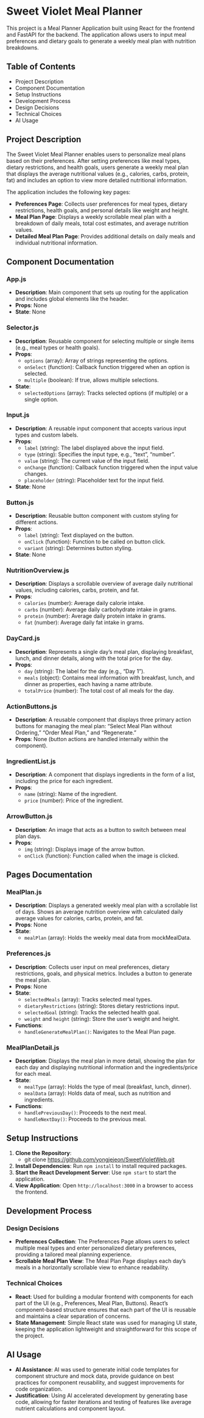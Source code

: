 # Sweet Violet Meal Planner

This project is a Meal Planner Application built using React for the frontend and FastAPI for the backend. The application allows users to input meal preferences and dietary goals to generate a weekly meal plan with nutrition breakdowns.

## Table of Contents
- Project Description
- Component Documentation
- Setup Instructions
- Development Process
- Design Decisions
- Technical Choices
- AI Usage

## Project Description

The Sweet Violet Meal Planner enables users to personalize meal plans based on their preferences. After setting preferences like meal types, dietary restrictions, and health goals, users generate a weekly meal plan that displays the average nutritional values (e.g., calories, carbs, protein, fat) and includes an option to view more detailed nutritional information.

The application includes the following key pages:
- **Preferences Page**: Collects user preferences for meal types, dietary restrictions, health goals, and personal details like weight and height.
- **Meal Plan Page**: Displays a weekly scrollable meal plan with a breakdown of daily meals, total cost estimates, and average nutrition values.
- **Detailed Meal Plan Page**: Provides additional details on daily meals and individual nutritional information.

## Component Documentation

### App.js
- **Description**: Main component that sets up routing for the application and includes global elements like the header.
- **Props**: None
- **State**: None

### Selector.js
- **Description**: Reusable component for selecting multiple or single items (e.g., meal types or health goals).
- **Props**:
  - `options` (array): Array of strings representing the options.
  - `onSelect` (function): Callback function triggered when an option is selected.
  - `multiple` (boolean): If true, allows multiple selections.
- **State**:
  - `selectedOptions` (array): Tracks selected options (if multiple) or a single option.

### Input.js
- **Description**: A reusable input component that accepts various input types and custom labels.
- **Props**:
  - `label` (string): The label displayed above the input field.
  - `type` (string): Specifies the input type, e.g., “text”, “number”.
  - `value` (string): The current value of the input field.
  - `onChange` (function): Callback function triggered when the input value changes.
  - `placeholder` (string): Placeholder text for the input field.
- **State**: None

### Button.js
- **Description**: Reusable button component with custom styling for different actions.
- **Props**:
  - `label` (string): Text displayed on the button.
  - `onClick` (function): Function to be called on button click.
  - `variant` (string): Determines button styling.
- **State**: None

### NutritionOverview.js
- **Description**: Displays a scrollable overview of average daily nutritional values, including calories, carbs, protein, and fat.
- **Props**:
  - `calories` (number): Average daily calorie intake.
  - `carbs` (number): Average daily carbohydrate intake in grams.
  - `protein` (number): Average daily protein intake in grams.
  - `fat` (number): Average daily fat intake in grams.

### DayCard.js
- **Description**: Represents a single day’s meal plan, displaying breakfast, lunch, and dinner details, along with the total price for the day.
- **Props**:
  - `day` (string): The label for the day (e.g., “Day 1”).
  - `meals` (object): Contains meal information with breakfast, lunch, and dinner as properties, each having a name attribute.
  - `totalPrice` (number): The total cost of all meals for the day.

### ActionButtons.js
- **Description**: A reusable component that displays three primary action buttons for managing the meal plan: “Select Meal Plan without Ordering,” “Order Meal Plan,” and “Regenerate.”
- **Props**: None (button actions are handled internally within the component).

### IngredientList.js
- **Description**: A component that displays ingredients in the form of a list, including the price for each ingredient.
- **Props**:
  - `name` (string): Name of the ingredient.
  - `price` (number): Price of the ingredient.

### ArrowButton.js
- **Description**: An image that acts as a button to switch between meal plan days.
- **Props**:
  - `img` (string): Displays image of the arrow button.
  - `onClick` (function): Function called when the image is clicked.

## Pages Documentation

### MealPlan.js
- **Description**: Displays a generated weekly meal plan with a scrollable list of days. Shows an average nutrition overview with calculated daily average values for calories, carbs, protein, and fat.
- **Props**: None
- **State**:
  - `mealPlan` (array): Holds the weekly meal data from mockMealData.

### Preferences.js
- **Description**: Collects user input on meal preferences, dietary restrictions, goals, and physical metrics. Includes a button to generate the meal plan.
- **Props**: None
- **State**:
  - `selectedMeals` (array): Tracks selected meal types.
  - `dietaryRestrictions` (string): Stores dietary restrictions input.
  - `selectedGoal` (string): Tracks the selected health goal.
  - `weight` and `height` (string): Store the user’s weight and height.
- **Functions**:
  - `handleGenerateMealPlan()`: Navigates to the Meal Plan page.

### MealPlanDetail.js
- **Description**: Displays the meal plan in more detail, showing the plan for each day and displaying nutritional information and the ingredients/price for each meal.
- **State**:
  - `mealType` (array): Holds the type of meal (breakfast, lunch, dinner).
  - `mealData` (array): Holds data of meal, such as nutrition and ingredients.
- **Functions**:
  - `handlePreviousDay()`: Proceeds to the next meal.
  - `handleNextDay()`: Proceeds to the previous meal.

## Setup Instructions
1. **Clone the Repository**: 
   - git clone https://github.com/yongjejeon/SweetVioletWeb.git
2. **Install Dependencies**: Run `npm install` to install required packages.
3. **Start the React Development Server**: Use `npm start` to start the application.
4. **View Application**: Open `http://localhost:3000` in a browser to access the frontend.

## Development Process

### Design Decisions
- **Preferences Collection**: The Preferences Page allows users to select multiple meal types and enter personalized dietary preferences, providing a tailored meal planning experience.
- **Scrollable Meal Plan View**: The Meal Plan Page displays each day’s meals in a horizontally scrollable view to enhance readability.

### Technical Choices
- **React**: Used for building a modular frontend with components for each part of the UI (e.g., Preferences, Meal Plan, Buttons). React’s component-based structure ensures that each part of the UI is reusable and maintains a clear separation of concerns.
- **State Management**: Simple React state was used for managing UI state, keeping the application lightweight and straightforward for this scope of the project.

## AI Usage
- **AI Assistance**: AI was used to generate initial code templates for component structure and mock data, provide guidance on best practices for component reusability, and suggest improvements for code organization.
- **Justification**: Using AI accelerated development by generating base code, allowing for faster iterations and testing of features like average nutrient calculations and component layout.

